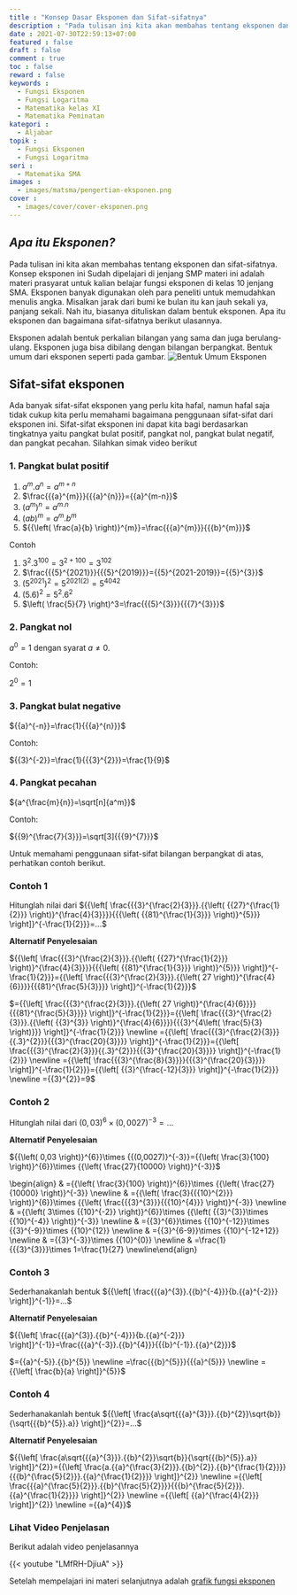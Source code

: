 ```yaml
---
title : "Konsep Dasar Eksponen dan Sifat-sifatnya"
description : "Pada tulisan ini kita akan membahas tentang eksponen dan sifat-sifatnya. Konsep eksponen ini Sudah dipelajari di jenjang SMP materi ini adalah materi prasyarat untuk kalian belajar fungsi eksponen di kelas 10 jenjang SMA. Eksponen adalah bentuk perkalian bilangan yang sama dan juga berulang-ulang. Eksponen juga bisa dibilang dengan bilangan berpangkat"
date : 2021-07-30T22:59:13+07:00
featured : false
draft : false
comment : true
toc : false
reward : false
keywords : 
  - Fungsi Eksponen
  - Fungsi Logaritma
  - Matematika kelas XI
  - Matematika Peminatan
kategori : 
  - Aljabar
topik :
  - Fungsi Eksponen
  - Fungsi Logaritma
seri : 
  - Matematika SMA
images : 
  - images/matsma/pengertian-eksponen.png
cover : 
  - images/cover/cover-eksponen.png
---
```


## **_Apa itu Eksponen?_**

Pada tulisan ini kita akan membahas tentang eksponen dan sifat-sifatnya. Konsep eksponen ini Sudah dipelajari di jenjang SMP materi ini adalah materi prasyarat untuk kalian belajar fungsi eksponen di kelas 10 jenjang SMA. Eksponen banyak digunakan oleh para peneliti untuk memudahkan menulis angka. Misalkan jarak dari bumi ke bulan itu kan jauh sekali ya, panjang sekali. Nah itu, biasanya dituliskan dalam bentuk eksponen. Apa itu eksponen dan bagaimana sifat-sifatnya berikut ulasannya.

Eksponen adalah bentuk perkalian bilangan yang sama dan juga berulang-ulang. Eksponen juga bisa dibilang dengan bilangan berpangkat. Bentuk umum dari eksponen seperti pada gambar.
![Bentuk Umum Eksponen](/images/matsma/konsep-eksponen.jpg "bentuk umum eksponen")
## **Sifat-sifat eksponen**
Ada banyak sifat-sifat eksponen yang perlu kita hafal, namun hafal saja tidak cukup kita perlu memahami bagaimana penggunaan sifat-sifat dari eksponen ini. Sifat-sifat eksponen ini dapat kita bagi berdasarkan tingkatnya yaitu pangkat bulat positif, pangkat nol, pangkat bulat negatif, dan pangkat pecahan. Silahkan simak video berikut



### 1.	Pangkat bulat positif
1)	${{a}^{m}}.{{a}^{n}}={{a}^{m+n}}$
2)	$\frac{{{a}^{m}}}{{{a}^{n}}}={{a}^{m-n}}$
3)	${{\left( {{a}^{m}} \right)}^{n}}={{a}^{m.n}}$
4)	${{\left( ab \right)}^{m}}={{a}^{m}}.{{b}^{m}}$
5)	${{\left( \frac{a}{b} \right)}^{m}}=\frac{{{a}^{m}}}{{{b}^{m}}}$

Contoh

1)	${{3}^{2}}{{.3}^{100}}={{3}^{2+100}}={{3}^{102}}$
2)	$\frac{{{5}^{2021}}}{{{5}^{2019}}}={{5}^{2021-2019}}={{5}^{3}}$
3)	${{\left( {{5}^{2021}} \right)}^{2}}={{5}^{2021(2)}}={{5}^{4042}}$
4)	${{\left( 5.6 \right)}^{2}}={{5}^{2}}{{.6}^{2}}$
5)  $\left( \frac{5}{7} \right)^3=\frac{{{5}^{3}}}{{{7}^{3}}}$

### 2. 	Pangkat nol

${{a}^{0}}=1$ dengan syarat $a\ne 0$. 

Contoh:

${{2}^{0}}=1$

### 3.	Pangkat bulat negative

${{a}^{-n}}=\frac{1}{{{a}^{n}}}$

Contoh:

${{3}^{-2}}=\frac{1}{{{3}^{2}}}=\frac{1}{9}$

### 4.	Pangkat pecahan
${a^{\frac{m}{n}}=\sqrt[n]{a^m}}$

Contoh:

${{9}^{\frac{7}{3}}}=\sqrt[3]{{{9}^{7}}}$

Untuk memahami penggunaan sifat-sifat bilangan berpangkat di atas, perhatikan contoh berikut.
### Contoh 1
Hitunglah nilai dari ${{\left[ \frac{{{3}^{\frac{2}{3}}}.{{\left( {{27}^{\frac{1}{2}}} \right)}^{\frac{4}{3}}}}{{{\left( {{81}^{\frac{1}{3}}} \right)}^{5}}} \right]}^{-\frac{1}{2}}}=...$

**Alternatif Penyelesaian** 

${{\left[ \frac{{{3}^{\frac{2}{3}}}.{{\left( {{27}^{\frac{1}{2}}} \right)}^{\frac{4}{3}}}}{{{\left( {{81}^{\frac{1}{3}}} \right)}^{5}}} \right]}^{-\frac{1}{2}}}={{\left[ \frac{{{3}^{\frac{2}{3}}}.{{\left( 27 \right)}^{\frac{4}{6}}}}{{{81}^{\frac{5}{3}}}} \right]}^{-\frac{1}{2}}}$

$={{\left[ \frac{{{3}^{\frac{2}{3}}}.{{\left( 27 \right)}^{\frac{4}{6}}}}{{{81}^{\frac{5}{3}}}} \right]}^{-\frac{1}{2}}}={{\left[ \frac{{{3}^{\frac{2}{3}}}.{{\left( {{3}^{3}} \right)}^{\frac{4}{6}}}}{{{3}^{4\left( \frac{5}{3} \right)}}} \right]}^{-\frac{1}{2}}} \newline ={{\left[ \frac{{{3}^{\frac{2}{3}}}{{.3}^{2}}}{{{3}^{\frac{20}{3}}}} \right]}^{-\frac{1}{2}}}={{\left[ \frac{{{3}^{\frac{2}{3}}}{{.3}^{2}}}{{{3}^{\frac{20}{3}}}} \right]}^{-\frac{1}{2}}} \newline ={{\left[ \frac{{{3}^{\frac{8}{3}}}}{{{3}^{\frac{20}{3}}}} \right]}^{-\frac{1}{2}}}={{\left[ {{3}^{\frac{-12}{3}}} \right]}^{-\frac{1}{2}}} \newline ={{3}^{2}}=9$

### Contoh 2
Hitunglah nilai dari ${{\left( 0,03 \right)}^{6}}\times {{(0,0027)}^{-3}}=...$

**Alternatif Penyelesaian** 

${{\left( 0,03 \right)}^{6}}\times {{(0,0027)}^{-3}}={{\left( \frac{3}{100} \right)}^{6}}\times {{\left( \frac{27}{10000} \right)}^{-3}}$

\\begin{align}  & ={{\left( \frac{3}{100} \right)}^{6}}\times {{\left( \frac{27}{10000} \right)}^{-3}} \newline & ={{\left( \frac{3}{{{10}^{2}}} \right)}^{6}}\times {{\left( \frac{{{3}^{3}}}{{{10}^{4}}} \right)}^{-3}} \newline & ={{\left( 3\times {{10}^{-2}} \right)}^{6}}\times {{\left( {{3}^{3}}\times {{10}^{-4}} \right)}^{-3}} \newline & ={{3}^{6}}\times {{10}^{-12}}\times {{3}^{-9}}\times {{10}^{12}} \newline & ={{3}^{6-9}}\times {{10}^{-12+12}} \newline & ={{3}^{-3}}\times {{10}^{0}} \newline & =\frac{1}{{{3}^{3}}}\times 1=\frac{1}{27} \newline\end{align}

### Contoh 3
Sederhanakanlah bentuk ${{\left[ \frac{{{a}^{3}}.{{b}^{-4}}}{b.{{a}^{-2}}} \right]}^{-1}}=...$

**Alternatif Penyelesaian** 

${{\left[ \frac{{{a}^{3}}.{{b}^{-4}}}{b.{{a}^{-2}}} \right]}^{-1}}=\frac{{{a}^{-3}}.{{b}^{4}}}{{{b}^{-1}}.{{a}^{2}}}$

$={{a}^{-5}}.{{b}^{5}} \newline =\frac{{{b}^{5}}}{{{a}^{5}}} \newline ={{\left[ \frac{b}{a} \right]}^{5}}$

### Contoh 4
Sederhanakanlah bentuk ${{\left[ \frac{a\sqrt{{{a}^{3}}}.{{b}^{2}}\sqrt{b}}{\sqrt{{{b}^{5}}.a}} \right]}^{2}}=...$

**Alternatif Penyelesaian** 


${{\left[ \frac{a\sqrt{{{a}^{3}}}.{{b}^{2}}\sqrt{b}}{\sqrt{{{b}^{5}}.a}} \right]}^{2}}={{\left[ \frac{a.{{a}^{\frac{3}{2}}}.{{b}^{2}}.{{b}^{\frac{1}{2}}}}{{{b}^{\frac{5}{2}}}.{{a}^{\frac{1}{2}}}} \right]}^{2}} \newline
={{\left[ \frac{{{a}^{\frac{5}{2}}}.{{b}^{\frac{5}{2}}}}{{{b}^{\frac{5}{2}}}.{{a}^{\frac{1}{2}}}} \right]}^{2}} \newline
={{\left[ {{a}^{\frac{4}{2}}} \right]}^{2}} \newline
={{a}^{4}}$

### Lihat Video Penjelasan
Berikut adalah video penjelasannya

{{< youtube "LMfRH-DjiuA" >}}

Setelah mempelajari ini materi selanjutnya adalah [grafik fungsi eksponen](/grafik-fungsi-eksponen)